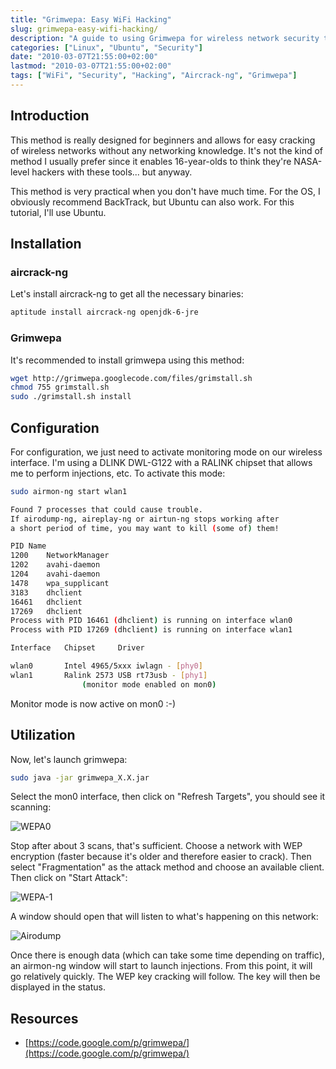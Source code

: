 ```yaml
---
title: "Grimwepa: Easy WiFi Hacking"
slug: grimwepa-easy-wifi-hacking/
description: "A guide to using Grimwepa for wireless network security testing in Ubuntu"
categories: ["Linux", "Ubuntu", "Security"]
date: "2010-03-07T21:55:00+02:00"
lastmod: "2010-03-07T21:55:00+02:00"
tags: ["WiFi", "Security", "Hacking", "Aircrack-ng", "Grimwepa"]
---
```


## Introduction

This method is really designed for beginners and allows for easy cracking of wireless networks without any networking knowledge. It's not the kind of method I usually prefer since it enables 16-year-olds to think they're NASA-level hackers with these tools... but anyway.

This method is very practical when you don't have much time. For the OS, I obviously recommend BackTrack, but Ubuntu can also work. For this tutorial, I'll use Ubuntu.

## Installation

### aircrack-ng

Let's install aircrack-ng to get all the necessary binaries:

```bash
aptitude install aircrack-ng openjdk-6-jre
```

### Grimwepa

It's recommended to install grimwepa using this method:

```bash
wget http://grimwepa.googlecode.com/files/grimstall.sh
chmod 755 grimstall.sh
sudo ./grimstall.sh install
```

## Configuration

For configuration, we just need to activate monitoring mode on our wireless interface. I'm using a DLINK DWL-G122 with a RALINK chipset that allows me to perform injections, etc. To activate this mode:

```bash
sudo airmon-ng start wlan1

Found 7 processes that could cause trouble.
If airodump-ng, aireplay-ng or airtun-ng stops working after
a short period of time, you may want to kill (some of) them!

PID	Name
1200	NetworkManager
1202	avahi-daemon
1204	avahi-daemon
1478	wpa_supplicant
3183	dhclient
16461	dhclient
17269	dhclient
Process with PID 16461 (dhclient) is running on interface wlan0
Process with PID 17269 (dhclient) is running on interface wlan1

Interface	Chipset		Driver

wlan0		Intel 4965/5xxx	iwlagn - [phy0]
wlan1		Ralink 2573 USB	rt73usb - [phy1]
				(monitor mode enabled on mon0)
```

Monitor mode is now active on mon0 :-)

## Utilization

Now, let's launch grimwepa:

```bash
sudo java -jar grimwepa_X.X.jar
```

Select the mon0 interface, then click on "Refresh Targets", you should see it scanning:

![WEPA0](../../static/images/wepa0.avif)

Stop after about 3 scans, that's sufficient. Choose a network with WEP encryption (faster because it's older and therefore easier to crack). Then select "Fragmentation" as the attack method and choose an available client. Then click on "Start Attack":

![WEPA-1](../../static/images/wepa-1.avif)

A window should open that will listen to what's happening on this network:

![Airodump](../../static/images/airodump.avif)

Once there is enough data (which can take some time depending on traffic), an airmon-ng window will start to launch injections. From this point, it will go relatively quickly. The WEP key cracking will follow. The key will then be displayed in the status.

## Resources
- [https://code.google.com/p/grimwepa/](https://code.google.com/p/grimwepa/)
